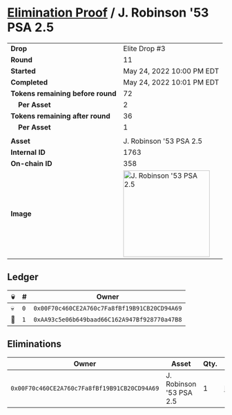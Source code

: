 # [Elimination Proof](./readme.md) / J. Robinson &#039;53 PSA 2.5

|||
|---|---|
| **Drop** | Elite Drop #3 |
| **Round** | 11 |
| **Started** | May 24, 2022 10:00 PM EDT |
| **Completed** | May 24, 2022 10:01 PM EDT |
| **Tokens remaining before round** | 72 |
| **&nbsp;&nbsp;&nbsp;&nbsp;Per Asset** | 2 |
| **Tokens remaining after round** | 36 |
| **&nbsp;&nbsp;&nbsp;&nbsp;Per Asset** | 1 |
| | |
| **Asset** | J. Robinson &#039;53 PSA 2.5 |
| **Internal ID** | 1763 |
| **On-chain ID** | 358 |
| **Image** | <img src="https://tcdn.blokpax.com/9648a5d9-188a-49a1-8f4f-09dfa73ee59d/534159a45bc1895c30c86a9557c11e3768a9b190fa10d9a616898956c0bdbc7a.png" height="200" alt="J. Robinson &#039;53 PSA 2.5" /> |

## Ledger

| 💀 | # | Owner |
| --- | --- | --- |
| 💀 | `0` | `0x00F70c460CE2A760c7Fa8fBf19B91CB20CD94A69` |
| 👑 | `1` | `0xAA93c5e06b649baad66C162A947Bf928770a47B8` |


## Eliminations

| Owner | Asset | Qty. | Transaction |
| --- | --- | --- | --- |
| `0x00F70c460CE2A760c7Fa8fBf19B91CB20CD94A69` | J. Robinson '53 PSA 2.5 | 1 | [Polygonscan](https://polygonscan.com/tx/0xaaefbbeb6173b5af1adb6a385a3fa2468cfe2a31e7ca8446f56aed580c6f7b2d) |
